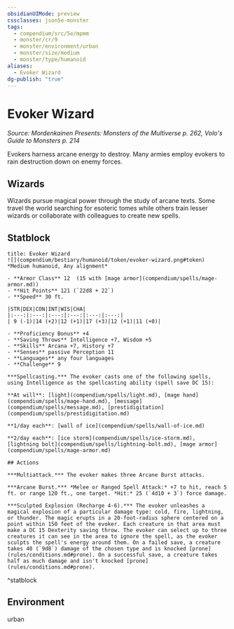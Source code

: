 ```yaml
---
obsidianUIMode: preview
cssclasses: json5e-monster
tags:
  - compendium/src/5e/mpmm
  - monster/cr/9
  - monster/environment/urban
  - monster/size/medium
  - monster/type/humanoid
aliases:
  - Evoker Wizard
dg-publish: "true"
---
```

# Evoker Wizard
*Source: Mordenkainen Presents: Monsters of the Multiverse p. 262, Volo's Guide to Monsters p. 214*  

Evokers harness arcane energy to destroy. Many armies employ evokers to rain destruction down on enemy forces.

## Wizards

Wizards pursue magical power through the study of arcane texts. Some travel the world searching for esoteric tomes while others train lesser wizards or collaborate with colleagues to create new spells.

## Statblock

```ad-statblock
title: Evoker Wizard
![](compendium/bestiary/humanoid/token/evoker-wizard.png#token)
*Medium humanoid, Any alignment*

- **Armor Class** 12  (15 with [mage armor](compendium/spells/mage-armor.md))
- **Hit Points** 121 (`22d8 + 22`)
- **Speed** 30 ft.

|STR|DEX|CON|INT|WIS|CHA|
|:---:|:---:|:---:|:---:|:---:|:---:|
| 9 (-1)|14 (+2)|12 (+1)|17 (+3)|12 (+1)|11 (+0)|

- **Proficiency Bonus** +4
- **Saving Throws** Intelligence +7, Wisdom +5
- **Skills** Arcana +7, History +7
- **Senses** passive Perception 11
- **Languages** any four languages
- **Challenge** 9

***Spellcasting.*** The evoker casts one of the following spells, using Intelligence as the spellcasting ability (spell save DC 15):

**At will**: [light](compendium/spells/light.md), [mage hand](compendium/spells/mage-hand.md), [message](compendium/spells/message.md), [prestidigitation](compendium/spells/prestidigitation.md)

**1/day each**: [wall of ice](compendium/spells/wall-of-ice.md)

**2/day each**: [ice storm](compendium/spells/ice-storm.md), [lightning bolt](compendium/spells/lightning-bolt.md), [mage armor](compendium/spells/mage-armor.md)

## Actions

***Multiattack.*** The evoker makes three Arcane Burst attacks.

***Arcane Burst.*** *Melee or Ranged Spell Attack:* +7 to hit, reach 5 ft. or range 120 ft., one target. *Hit:* 25 (`4d10 + 3`) force damage.

***Sculpted Explosion (Recharge 4-6).*** The evoker unleashes a magical explosion of a particular damage type: cold, fire, lightning, or thunder. The magic erupts in a 20-foot-radius sphere centered on a point within 150 feet of the evoker. Each creature in that area must make a DC 15 Dexterity saving throw. The evoker can select up to three creatures it can see in the area to ignore the spell, as the evoker sculpts the spell's energy around them. On a failed save, a creature takes 40 (`9d8`) damage of the chosen type and is knocked [prone](rules/conditions.md#prone). On a successful save, a creature takes half as much damage and isn't knocked [prone](rules/conditions.md#prone).
```
^statblock

## Environment

urban